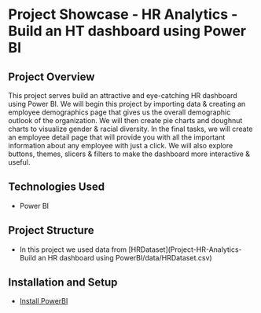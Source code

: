 # Project Showcase - HR Analytics - Build an HT dashboard using Power BI

## Project Overview
This project serves build an attractive and eye-catching HR dashboard using Power BI. We will begin this 
project by importing data & creating an employee demographics page that gives us the overall demographic 
outlook of the organization. We will then create pie charts and doughnut charts to visualize gender & racial diversity. 
In the final tasks, we will create an employee detail page that will provide you with all the important information 
about any employee with just a click. We will also explore buttons, themes, slicers & filters to make the dashboard 
more interactive & useful.

## Technologies Used
- Power BI

## Project Structure
- In this project we used data from [HRDataset](Project-HR-Analytics-Build an HR dashboard using PowerBI/data/HRDataset.csv)

## Installation and Setup
- [Install PowerBI](https://powerbi.microsoft.com/en-us/downloads/)